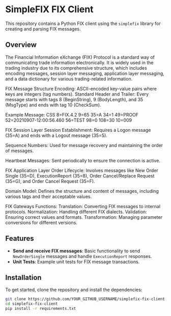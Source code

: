 # SimpleFIX FIX Client

This repository contains a Python FIX client using the `simplefix` library for creating and parsing FIX messages.

## Overview

The Financial Information eXchange (FIX) Protocol is a standard way of communicating trade information electronically. It is widely used in the trading industry due to its comprehensive structure, which includes encoding messages, session layer messaging, application layer messaging, and a data dictionary for various trading-related information.

FIX Message Structure
Encoding: ASCII-encoded key-value pairs where keys are integers (tag numbers).
Standard Header and Trailer: Every message starts with tags 8 (BeginString), 9 (BodyLength), and 35 (MsgType) and ends with tag 10 (CheckSum).

Example Message:
CSS 8=FIX.4.2 9=65 35=A 34=1 49=PROOF 52=20210907-12:00:56.460 56=TEST 98=0 108=30 10=009

FIX Session Layer
Session Establishment: Requires a Logon message (35=A) and ends with a Logout message (35=5).

Sequence Numbers: Used for message recovery and maintaining the order of messages.

Heartbeat Messages: Sent periodically to ensure the connection is active.

FIX Application Layer
Order Lifecycle: Involves messages like New Order Single (35=D), ExecutionReport (35=8), Order Cancel/Replace Request (35=G), and Order Cancel Request (35=F).

Domain Model: Defines the structure and content of messages, including various tags and their acceptable values.

FIX Gateways
Functions:
Translation: Converting FIX messages to internal protocols.
Normalization: Handling different FIX dialects.
Validation: Ensuring correct values and formats.
Transformation: Managing parameter conversions for different versions.

## Features

- **Send and receive FIX messages**: Basic functionality to send `NewOrderSingle` messages and handle `ExecutionReport` responses.
- **Unit Tests**: Example unit tests for FIX message transactions.

## Installation

To get started, clone the repository and install the dependencies:

```bash
git clone https://github.com/YOUR_GITHUB_USERNAME/simplefix-fix-client.git
cd simplefix-fix-client
pip install -r requirements.txt
